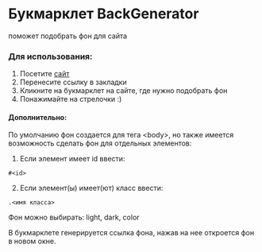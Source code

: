 # Букмарклет BackGenerator 

поможет подобрать фон для сайта


### Для использования:
1. Посетите [сайт](http://bg.lgick.ru)
2. Перенесите ссылку в закладки
3. Кликните на букмарклет на сайте, где нужно подобрать фон
4. Понажимайте на стрелочки :)

#### Дополнительно:
По умолчанию фон создается для тега \<body\>, но также имеется возможность сделать фон для отдельных элементов:

1. Если элемент имеет id ввести: 

```
#<id>
```

2. Если элемент(ы) имеет(ют) класс ввести:

```
.<имя класса>
```

Фон можно выбирать: light, dark, color

В букмарклете генерируется ссылка фона, нажав на нее откроется фон в новом окне.
